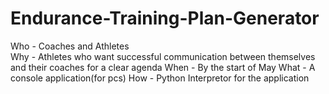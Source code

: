 # Endurance-Training-Plan-Generator

Who - Coaches and Athletes<br>
Why - Athletes who want successful communication between themselves and their coaches for a clear agenda
When - By the start of May
What - A console application(for pcs)
How - Python Interpretor for the application

